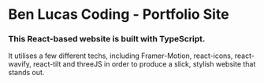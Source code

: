 # Ben Lucas Coding - Portfolio Site

### This React-based website is built with TypeScript.

It utilises a few different techs, including Framer-Motion, react-icons, react-wavify, react-tilt and threeJS in order to produce a slick, stylish website that stands out.
